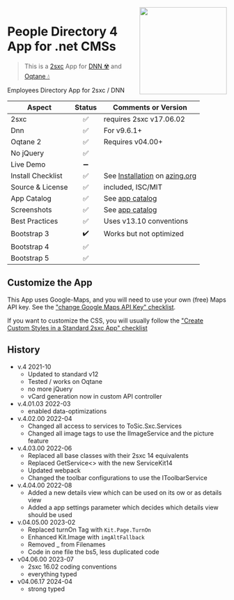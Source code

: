 <image src="app-icon.png" align="right" width="200px">

# People Directory 4 App for .net CMSs

> This is a [2sxc](https://2sxc.org) App for [DNN ☢️](https://www.dnnsoftware.com/) and [Oqtane 💧](https://www.oqtane.org/)

Employees Directory App for 2sxc / DNN

| Aspect              | Status | Comments or Version |
| ------------------- | :----: | ------------------- |
| 2sxc                | ✅    | requires 2sxc v17.06.02
| Dnn                 | ✅    | For v9.6.1+
| Oqtane 2            | ✅    | Requires v04.00+
| No jQuery           | ✅    |
| Live Demo           | ➖    |
| Install Checklist   | ✅    | See [Installation](https://azing.org/2sxc/r/2Qsd-qum) on [azing.org](https://azing.org/2sxc)
| Source & License    | ✅    | included, ISC/MIT
| App Catalog         | ✅    | See [app catalog](https://2sxc.org/en/apps/app/people-directory-v4-hybrid-for-dnn-and-oqtane)
| Screenshots         | ✅    | See [app catalog](https://2sxc.org/en/apps/app/people-directory-v4-hybrid-for-dnn-and-oqtane)
| Best Practices      | ✅    | Uses v13.10 conventions
| Bootstrap 3         | ✔️    | Works but not optimized
| Bootstrap 4         | ✅    |
| Bootstrap 5         | ✅    |

## Customize the App

This App uses Google-Maps, and you will need to use your own (free) Maps API key. See the ["change Google Maps API Key" checklist](https://azing.org/2sxc/r/ApSwlItl).

If you want to customize the CSS, you will usually follow the ["Create Custom Styles in a Standard 2sxc App" checklist](https://azing.org/2sxc/r/gg_aB9FD)

## History

* v.4 2021-10
  * Updated to standard v12
  * Tested / works on Oqtane
  * no more jQuery
  * vCard generation now in custom API controller
* v.4.01.03 2022-03
  * enabled data-optimizations
* v.4.02.00 2022-04
  * Changed all access to services to ToSic.Sxc.Services
  * Changed all image tags to use the IImageService and the picture feature
* v.4.03.00 2022-06
  * Replaced all base classes with their 2sxc 14 equivalents
  * Replaced GetService<> with the new ServiceKit14
  * Updated webpack
  * Changed the toolbar configurations to use the IToolbarService
* v.4.04.00 2022-08
  * Added a new details view which can be used on its ow or as details view
  * Added a app settings parameter which decides which details view should be used
* v.04.05.00 2023-02
  * Replaced turnOn Tag with `Kit.Page.TurnOn`
  * Enhanced Kit.Image with `imgAltFallback`
  * Removed _ from Filenames
  * Code in one file the bs5, less duplicated code
* v04.06.00 2023-07
  * 2sxc 16.02 coding conventions
  * everything typed
* v04.06.17 2024-04
  * strong typed